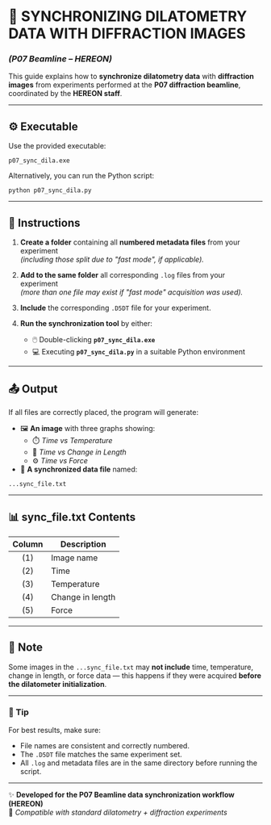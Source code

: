 # 🔄 SYNCHRONIZING DILATOMETRY DATA WITH DIFFRACTION IMAGES  
### *(P07 Beamline – HEREON)*

This guide explains how to **synchronize dilatometry data** with **diffraction images** from experiments performed at the **P07 diffraction beamline**, coordinated by the **HEREON staff**.

---

## ⚙️ Executable
Use the provided executable:

```
p07_sync_dila.exe
```

Alternatively, you can run the Python script:

```
python p07_sync_dila.py
```

---

## 🧭 Instructions

1. **Create a folder** containing all **numbered metadata files** from your experiment  
   *(including those split due to "fast mode", if applicable).*

2. **Add to the same folder** all corresponding `.log` files from your experiment  
   *(more than one file may exist if "fast mode" acquisition was used).*

3. **Include** the corresponding `.D5DT` file for your experiment.

4. **Run the synchronization tool** by either:
   - 🖱️ Double-clicking **`p07_sync_dila.exe`**  
   - 💻 Executing **`p07_sync_dila.py`** in a suitable Python environment

---

## 📤 Output

If all files are correctly placed, the program will generate:

- 🖼️ **An image** with three graphs showing:
  - ⏱️ *Time vs Temperature*  
  - 📏 *Time vs Change in Length*  
  - ⚙️ *Time vs Force*
- 📄 **A synchronized data file** named:

```
...sync_file.txt
```

---

## 📊 sync_file.txt Contents

| Column | Description |
|:------:|--------------|
| (1) | Image name |
| (2) | Time |
| (3) | Temperature |
| (4) | Change in length |
| (5) | Force |

---

## 📝 Note

Some images in the `...sync_file.txt` may **not include** time, temperature, change in length, or force data — this happens if they were acquired **before the dilatometer initialization**.

---

### 🧠 Tip
For best results, make sure:
- File names are consistent and correctly numbered.
- The `.D5DT` file matches the same experiment set.
- All `.log` and metadata files are in the same directory before running the script.

---

✨ **Developed for the P07 Beamline data synchronization workflow (HEREON)**  
📍 *Compatible with standard dilatometry + diffraction experiments*
